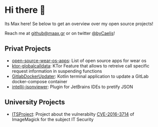 # Hi there 👋

Its Max here! Se below to get an overview over my open source projects!

Reach me at github@maax.gr or on twitter [@byCaelis](https://twitter.com/byCaelis)!

## Privat Projects

* [open-source-wear-os-apps](https://github.com/MaaxGr/open-source-wear-os-apps): List of open source apps for wear os
* [ktor-globalcalldata](https://github.com/MaaxGr/ktor-globalcalldata): KTor Feature that allows to retreive call specific request information in suspending functions
* [GitlabDockerUpdater](https://github.com/MaaxGr/GitlabDockerUpdater): Kotlin terminal application to update a GitLab docker-compose container
* [intellij-jsonviewer](https://github.com/MaaxGr/intellij-jsonviewer): Plugin for JetBrains IDEs to pretify JSON


## University Projects

* [ITSProject](https://github.com/max-grossmann/ItsProject): Project about the vulnerabilty [CVE-2016-3714](https://www.cvedetails.com/cve/CVE-2016-3714/) of ImageMagick for the subject IT Security 
